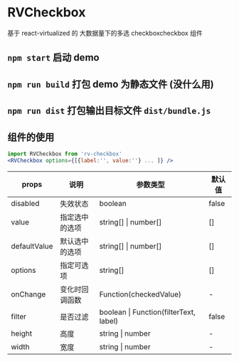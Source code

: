 # RVCheckbox

基于 react-virtualized 的 大数据量下的多选 checkboxcheckbox 组件

## `npm start` 启动 demo

## `npm run build` 打包 demo 为静态文件 (没什么用)

## `npm run dist` 打包输出目标文件 `dist/bundle.js`

## 组件的使用

```jsx
import RVCheckbox from 'rv-checkbox'
<RVCheckbox options={[{label:'', value:''} ... ]} />
```

| props        | 说明           | 参数类型                                   | 默认值 |
| ------------ | -------------- | ------------------------------------------ | ------ |
| disabled     | 失效状态       | boolean                                    | false  |
| value        | 指定选中的选项 | string[] &#124; number[]                   | []     |
| defaultValue | 默认选中的选项 | string[] &#124; number[]                   | []     |
| options      | 指定可选项     | string[]                                   | []     |
| onChange     | 变化时回调函数 | Function(checkedValue)                     | -      |
| filter       | 是否过滤       | boolean &#124; Function(filterText, label) | false  |
| height       | 高度           | string &#124; number                       | -      |
| width        | 宽度           | string &#124; number                       | -      |
